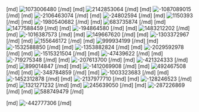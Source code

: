 [md] ![1073006480](https://oss-bbs.bupt.site/static/2023-03-03/abf7c8d4-4520-47f2-8b13-ab9ebb487144.jpeg) [/md]
[md] ![2142853064](https://oss-bbs.bupt.site/static/2023-03-03/6ddff774-c0d2-457e-ac30-99c08307be1f.jpeg) [/md]
[md] ![-1087089015](https://oss-bbs.bupt.site/static/2023-03-03/785af6fc-9dee-459a-989e-f3c0514c2128.jpeg) [/md]
[md] ![-2106463074](https://oss-bbs.bupt.site/static/2023-03-03/9c10fb13-a608-4901-bb5a-cfdb5282e976.jpeg) [/md]
[md] ![-24802594](https://oss-bbs.bupt.site/static/2023-03-03/aea7ce64-3b36-4d39-b108-daccd254c69b.jpeg) [/md]
[md] ![1150393](https://oss-bbs.bupt.site/static/2023-03-03/a535d147-c6ef-4798-93b3-899e92266ae9.jpeg) [/md]
[md] ![-1980540682](https://oss-bbs.bupt.site/static/2023-03-03/790ce10a-ccfa-40a5-970c-159d9f5f31ed.jpeg) [/md]
[md] ![683735874](https://oss-bbs.bupt.site/static/2023-03-03/9e7a0afc-b283-44a3-ad18-468b050600dc.jpeg) [/md]
[md] ![1477588459](https://oss-bbs.bupt.site/static/2023-03-03/d6c4a96d-64ac-47e0-9b4f-8094634383af.jpeg) [/md]
[md] ![-194864580](https://oss-bbs.bupt.site/static/2023-03-03/ef064bc6-2f0d-4e71-a87f-646f29a2dc3a.jpeg) [/md]
[md] ![1483212202](https://oss-bbs.bupt.site/static/2023-03-03/2cb10688-1295-4f03-a2ae-f53cb1fa49b7.jpeg) [/md]
[md] ![-1016387573](https://oss-bbs.bupt.site/static/2023-03-03/2ea81093-2b8d-43aa-9a1c-5f2ac178cc4b.jpeg) [/md]
[md] ![149667620](https://oss-bbs.bupt.site/static/2023-03-03/a9811252-2103-47f6-8d18-3a679293de9e.jpeg) [/md]
[md] ![-1303372967](https://oss-bbs.bupt.site/static/2023-03-03/767516d3-26ff-4b9d-9d57-9e51a28a7866.jpeg) [/md]
[md] ![155646172](https://oss-bbs.bupt.site/static/2023-03-03/c95f01a6-b9b6-4367-af16-50f64b2aa005.jpeg) [/md]
[md] ![999934199](https://oss-bbs.bupt.site/static/2023-03-03/ea01c8ce-6897-4f9d-8728-9fe2d974543e.jpeg) [/md]
[md] ![-1532588850](https://oss-bbs.bupt.site/static/2023-03-03/0d77a2fa-5272-4828-b85a-c3a1590ddf88.jpeg) [/md]
[md] ![-1353882824](https://oss-bbs.bupt.site/static/2023-03-03/2807120d-0c96-402e-ab99-597ac7babe72.jpeg) [/md]
[md] ![-2029592978](https://oss-bbs.bupt.site/static/2023-03-03/08dd3991-4847-4612-aa2a-3bb380bff39f.jpeg) [/md]
[md] ![-1515321504](https://oss-bbs.bupt.site/static/2023-03-03/c9726666-e0ec-4fb3-9e8e-79a85dbcba44.jpeg) [/md]
[md] ![-47439622](https://oss-bbs.bupt.site/static/2023-03-03/99d0676d-ab52-4796-97cf-137440970e19.png) [/md]
[md] ![-719275348](https://oss-bbs.bupt.site/static/2023-03-03/5a9bb4ad-508e-4983-8790-a0da476facda.jpeg) [/md]
[md] ![-207613700](https://oss-bbs.bupt.site/static/2023-03-03/db188d7d-d9f7-4977-9dfe-7977728bcd3b.jpeg) [/md]
[md] ![-421324333](https://oss-bbs.bupt.site/static/2023-03-03/8b44440a-b956-4e97-9832-603091c6ae99.jpeg) [/md]
[md] ![899014847](https://oss-bbs.bupt.site/static/2023-03-03/b3334d1c-1ea6-4d08-94dc-e7786cea23bd.jpeg) [/md]
[md] ![-1412069908](https://oss-bbs.bupt.site/static/2023-03-03/1947fdd2-ca1f-4916-b614-98b1e7e5d8e3.jpeg) [/md]
[md] ![492467508](https://oss-bbs.bupt.site/static/2023-03-03/eb6a23a5-3d03-4506-b678-4de82e056c8d.jpeg) [/md]
[md] ![-348784859](https://oss-bbs.bupt.site/static/2023-03-03/25c81af9-8494-4095-91e0-fa0a915b5895.jpeg) [/md]
[md] ![-1003323683](https://oss-bbs.bupt.site/static/2023-03-03/38e06f38-1026-4e52-b06b-1ba5908e38f4.png) [/md]
[md] ![-1452312878](https://oss-bbs.bupt.site/static/2023-03-03/650b033f-7647-4cf5-ac25-6b82b2cf5364.jpeg) [/md]
[md] ![-2137977710](https://oss-bbs.bupt.site/static/2023-03-03/8ccf6bd4-80bb-4481-b060-b1ba90eb0d53.jpeg) [/md]
[md] ![-128246523](https://oss-bbs.bupt.site/static/2023-03-03/6a63c85f-e636-4e12-9ce3-3cee62823860.jpeg) [/md]
[md] ![1321271232](https://oss-bbs.bupt.site/static/2023-03-03/88a91403-14ce-4f4e-8f87-4211311744ef.jpeg) [/md]
[md] ![245639050](https://oss-bbs.bupt.site/static/2023-03-03/703ba398-d7ee-44a2-8333-12cbafb26008.jpeg) [/md]
[md] ![-287226869](https://oss-bbs.bupt.site/static/2023-03-03/c07daf19-71c1-4f04-bd07-0aad00010296.jpeg) [/md]
[md] ![588749479](https://oss-bbs.bupt.site/static/2023-03-03/2492fa1d-1a06-4ac8-81ad-e030d4bd68cb.jpeg) [/md]

[md] ![-442777306](https://oss-bbs.bupt.site/static/2023-03-03/415eb47c-8a1d-4212-9f5a-cec848543352.jpeg) [/md]

